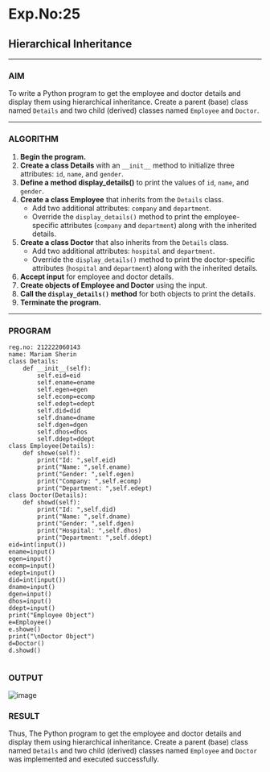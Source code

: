 # Exp.No:25  
## Hierarchical Inheritance

---

### AIM  
To write a Python program to get the employee and doctor details and display them using hierarchical inheritance. Create a parent (base) class named `Details` and two child (derived) classes named `Employee` and `Doctor`.

---

### ALGORITHM

1. **Begin the program.**
2. **Create a class Details** with an `__init__` method to initialize three attributes: `id`, `name`, and `gender`.
3. **Define a method display_details()** to print the values of `id`, `name`, and `gender`.
4. **Create a class Employee** that inherits from the `Details` class. 
   - Add two additional attributes: `company` and `department`.
   - Override the `display_details()` method to print the employee-specific attributes (`company` and `department`) along with the inherited details.
5. **Create a class Doctor** that also inherits from the `Details` class. 
   - Add two additional attributes: `hospital` and `department`.
   - Override the `display_details()` method to print the doctor-specific attributes (`hospital` and `department`) along with the inherited details.
6. **Accept input** for employee and doctor details.
7. **Create objects of Employee and Doctor** using the input.
8. **Call the `display_details()` method** for both objects to print the details.
9. **Terminate the program.**

---

### PROGRAM
```
reg.no: 212222060143
name: Mariam Sherin
class Details:
    def __init__(self):
        self.eid=eid
        self.ename=ename
        self.egen=egen
        self.ecomp=ecomp
        self.edept=edept
        self.did=did
        self.dname=dname
        self.dgen=dgen
        self.dhos=dhos
        self.ddept=ddept
class Employee(Details):
    def showe(self):
        print("Id: ",self.eid)
        print("Name: ",self.ename)
        print("Gender: ",self.egen)
        print("Company: ",self.ecomp)
        print("Department: ",self.edept)
class Doctor(Details):
    def showd(self):
        print("Id: ",self.did)
        print("Name: ",self.dname)
        print("Gender: ",self.dgen)
        print("Hospital: ",self.dhos)
        print("Department: ",self.ddept)
eid=int(input())
ename=input()
egen=input()
ecomp=input()
edept=input()
did=int(input())
dname=input()
dgen=input()
dhos=input()
ddept=input()
print("Employee Object")
e=Employee()
e.showe()
print("\nDoctor Object")
d=Doctor()
d.showd()
    

```

### OUTPUT  

![image](https://github.com/user-attachments/assets/756173ec-177e-4ba3-bea8-072126de7009)



### RESULT
Thus, The Python program to get the employee and doctor details and display them using hierarchical inheritance. Create a parent (base) class named `Details` and two child (derived) classes named `Employee` and `Doctor` was implemented and executed successfully.
